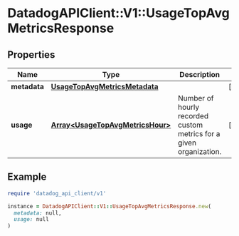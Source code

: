 # DatadogAPIClient::V1::UsageTopAvgMetricsResponse

## Properties

| Name | Type | Description | Notes |
| ---- | ---- | ----------- | ----- |
| **metadata** | [**UsageTopAvgMetricsMetadata**](UsageTopAvgMetricsMetadata.md) |  | [optional] |
| **usage** | [**Array&lt;UsageTopAvgMetricsHour&gt;**](UsageTopAvgMetricsHour.md) | Number of hourly recorded custom metrics for a given organization. | [optional] |

## Example

```ruby
require 'datadog_api_client/v1'

instance = DatadogAPIClient::V1::UsageTopAvgMetricsResponse.new(
  metadata: null,
  usage: null
)
```

